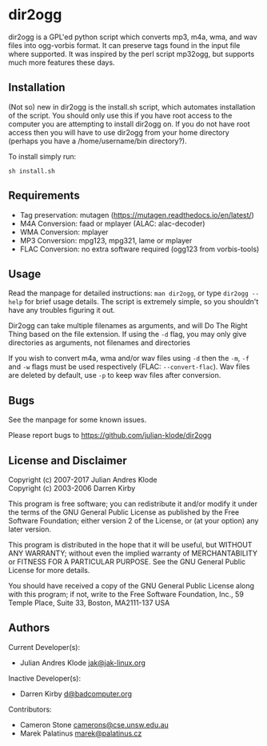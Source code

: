 dir2ogg
=======
dir2ogg is a GPL'ed python script which converts
mp3, m4a, wma, and wav files into ogg-vorbis format.
It can preserve tags found in the input file where
supported. It was inspired by the perl script mp32ogg,
but supports much more features these days.

Installation
-------------
 (Not so) new in dir2ogg is the install.sh script, which automates installation of
 the script. You should only use this if you have root access to the computer
 you are attempting to install dir2ogg on. If you do not have root access then
 you will have to use dir2ogg from your home directory (perhaps you have a
 /home/username/bin directory?).

 To install simply run:

    sh install.sh

Requirements
-------------
 - Tag preservation: mutagen (https://mutagen.readthedocs.io/en/latest/)
 - M4A Conversion: faad or mplayer (ALAC: alac-decoder)
 - WMA Conversion: mplayer
 - MP3 Conversion: mpg123, mpg321, lame or mplayer
 - FLAC Conversion: no extra software required (ogg123 from vorbis-tools)

Usage
-----
Read the manpage for detailed instructions: `man dir2ogg`, or type `dir2ogg
--help` for brief usage details. The script is extremely simple, so you
shouldn't have any troubles figuring it out.

Dir2ogg can take multiple filenames as arguments, and will Do The Right Thing
based on the file extension. If using the `-d` flag, you may only give directories
as arguments, not filenames and directories

If you wish to convert m4a, wma and/or wav files using `-d` then the `-m`, `-f` and `-w`
flags must be used respectively (FLAC: `--convert-flac`). Wav files are deleted
by default, use `-p` to keep wav files after conversion.

Bugs
----
See the manpage for some known issues.

Please report bugs to <https://github.com/julian-klode/dir2ogg>

License and Disclaimer
----------------------
Copyright (c) 2007-2017 Julian Andres Klode<br/>
Copyright (c) 2003-2006 Darren Kirby

This program is free software; you can redistribute it and/or modify
it under the terms of the GNU General Public License as published by
the Free Software Foundation; either version 2 of the License, or
(at your option) any later version.

This program is distributed in the hope that it will be useful,
but WITHOUT ANY WARRANTY; without even the implied warranty of
MERCHANTABILITY or FITNESS FOR A PARTICULAR PURPOSE.  See the
GNU General Public License for more details.

You should have received a copy of the GNU General Public License
along with this program; if not, write to the Free Software
Foundation, Inc., 59 Temple Place, Suite 33, Boston, MA2111-137  USA

Authors
-------
Current Developer(s):
 - Julian Andres Klode <jak@jak-linux.org>

Inactive Developer(s):
 - Darren Kirby <d@badcomputer.org>

Contributors:
 - Cameron Stone <camerons@cse.unsw.edu.au>
 - Marek Palatinus <marek@palatinus.cz>
